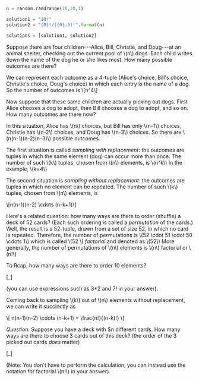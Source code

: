 ```python
n = random.randrange(10,20,1)

solution1 = "10!"
solution2 = "{0}!/({0}-3)!".format(n)

solutions = [solution1, solution2]
```

Suppose there are four children---Alice, Bill, Christie, and Doug---at an animal
shelter, checking out the current pool of \\\(n\\\) dogs. Each child writes down the
name of the dog he or she likes most. How many possible outcomes are there?

We can represent each outcome as a 4-tuple (Alice's choice, Bill's choice,
Christie's choice, Doug's choice) in which each entry is the name of a dog.
So the number of outcomes is \\\[n^4\\\]

Now suppose that these same children are actually picking out dogs. First Alice
chooses a dog to adopt, then Bill chooses a dog to adopt, and so on. How many
outcomes are there now?

In this situation, Alice has \\\(n\\\) choices, but Bill has only \\\(n-1\\\) choices,
Christie has \\\(n-2\\\) choices, and Doug has \\\(n-3\\\) choices. So there are \\\(n(n-1)(n-2)(n-3)\\\) possible outcomes.

The first situation is called _sampling with replacement_: the
outcomes are tuples in which the same element (dog) can occur more
than once. The number of such \\\(k\\\) tuples, chosen from \\\(n\\\) elements, is \\\(n^k\\\)  In the example, \\\(k=4\\\)

The second situation is _sampling without replacement_: the outcomes are tuples in which no element
can be repeated. The number of such \\\(k\\\) tuples, chosen from \\\(n\\\) elements, is 

\\\[n(n-1)(n-2) \cdots (n-k+1)\\\]

Here's a related question: how many ways are there to order (shuffle)
a deck of 52 cards?  (Each such ordering is called a _permutation_
of the cards.) Well, the result is a 52-tuple, drawn from a set of
size 52, in which no card is repeated. Therefore, the number of
permutations is \\\(52 \cdot 51 \cdot 50 \cdots 1\\\)  which is called \\\(52 \\\)     _factorial_ and denoted as \\\(52\\\)  More generally, the number of permutations of \\\(n\\\) elements is \\\(n\\\) factorial or \\\(n!\\\)

To Rcap, how many ways are there to order 10 elements? 

[_]

(you can use expressions such as 3*2 and 7! in your answer).

Coming back to sampling \\\(k\\\) out of \\\(n\\\) elements without replacement,
we can write it succinctly as

\\\[ n(n-1)(n-2) \cdots (n-k+1) = \frac{n!}{(n-k)!} \\\]

*Question:*
Suppose you have a deck with $n different cards. How many ways are there to choose 3 cards out of this deck? (the order of the 3 picked out cards _does_ matter)

[_]

(Note: You don't have to perform the
calculation, you can instead use the notation for factorial \\\(n!\\\) in
your answer).